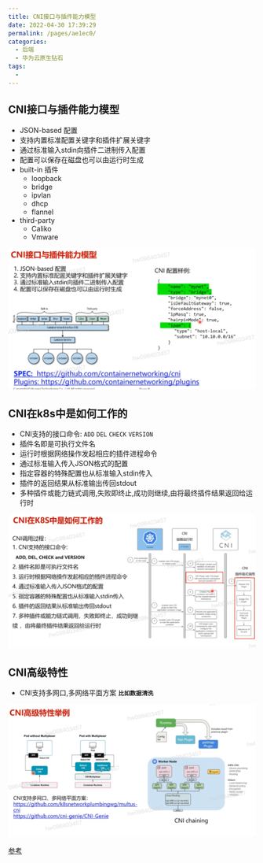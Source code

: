 ```yaml
---
title: CNI接口与插件能力模型
date: 2022-04-30 17:39:29
permalink: /pages/ae1ec0/
categories:
  - 后端
  - 华为云原生钻石
tags:
  - 
---
```


## CNI接口与插件能力模型
  - JSON-based 配置
  - 支持内置标准配置关键字和插件扩展关键字
  - 通过标准输入stdin向插件二进制传入配置
  - 配置可以保存在磁盘也可以由运行时生成
  - built-in 插件
    - loopback
    - bridge
    - ipvlan
    - dhcp
    - flannel
  - third-party
    - Caliko
    - Vmware

<img src="./minilet/image-20220430175507172.png" alt="image-20220430175507172" style="zoom:50%;" />


## CNI在k8s中是如何工作的
  - CNI支持的接口命令: `ADD` `DEL` `CHECK` `VERSION`
  - 插件名即是可执行文件名
  - 运行时根据网络操作发起相应的插件进程命令
  - 通过标准输入传入JSON格式的配置
  - 指定容器的特殊配置也从标准输入stdin传入
  - 插件的返回结果从标准输出传回stdout
  - 多种插件或能力链式调用,失败即终止,成功则继续,由将最终插件结果返回给运行时





<img src="./minilet/image-20220430180137621.png" alt="image-20220430180137621" style="zoom:50%;" />



## CNI高级特性 
  - CNI支持多网口,多网络平面方案  **`比如数据清洗`**

<img src="./minilet/image-20220430180228629.png" alt="image-20220430180228629" style="zoom:50%;" />


[参考](https://education.huaweicloud.com/courses/course-v1:HuaweiX+CBUCNXI047+Self-paced/courseware/b5f3529dda3946f0b295f0f1eac9a74b/6288595728244e6a977a2a8cbb42d136/)



